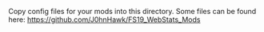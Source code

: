 Copy config files for your mods into this directory.
Some files can be found here: https://github.com/J0hnHawk/FS19_WebStats_Mods